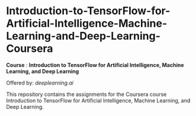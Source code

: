 # Introduction-to-TensorFlow-for-Artificial-Intelligence-Machine-Learning-and-Deep-Learning-Coursera



**Course** : **Introduction to TensorFlow for Artificial Intelligence, Machine Learning, and Deep Learning**

Offered by: *deeplearning.ai*

This repository contains the assignments for the Coursera course Introduction to TensorFlow for Artificial Intelligence, Machine Learning, and Deep Learning.
